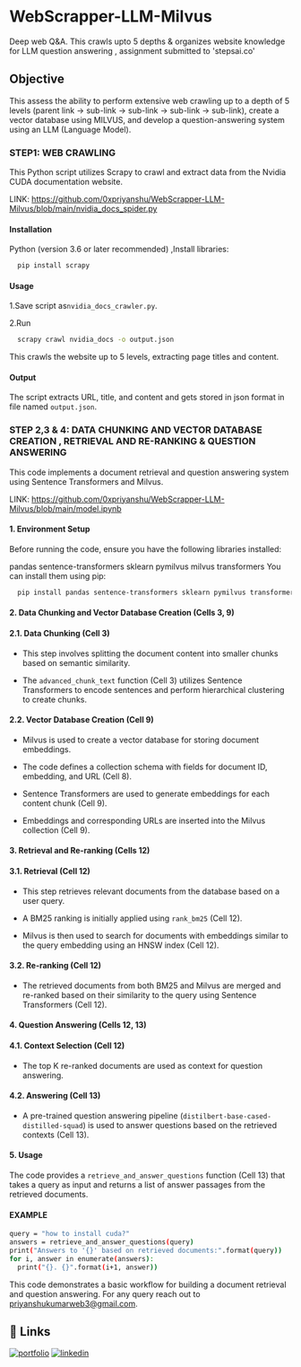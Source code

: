 
# WebScrapper-LLM-Milvus

Deep web Q&amp;A. This crawls upto 5 depths &amp; organizes website knowledge for LLM question answering , assignment submitted to 'stepsai.co'



## Objective

This assess the ability to perform extensive web crawling up to a depth of 5 levels (parent link -> sub-link -> sub-link -> sub-link -> sub-link), create a vector database using MILVUS, and develop a question-answering system using an LLM (Language Model).




### STEP1: WEB CRAWLING
This Python script utilizes Scrapy to crawl and extract data from the Nvidia CUDA documentation website.

LINK: https://github.com/0xpriyanshu/WebScrapper-LLM-Milvus/blob/main/nvidia_docs_spider.py

#### Installation
Python (version 3.6 or later recommended)
,Install libraries:

```bash
  pip install scrapy
```
#### Usage


    
1.Save script as`nvidia_docs_crawler.py`.

2.Run

```bash
  scrapy crawl nvidia_docs -o output.json
```
This crawls the website up to 5 levels, extracting page titles and content.

#### Output

The script extracts URL, title, and content and gets stored in json format in file named `output.json`.

### STEP 2,3 & 4: DATA CHUNKING AND VECTOR DATABASE CREATION , RETRIEVAL AND RE-RANKING & QUESTION ANSWERING
This code implements a document retrieval and question answering system using Sentence Transformers and Milvus.

LINK: https://github.com/0xpriyanshu/WebScrapper-LLM-Milvus/blob/main/model.ipynb

#### 1. Environment Setup

Before running the code, ensure you have the following libraries installed:

pandas
sentence-transformers
sklearn
pymilvus
milvus
transformers
You can install them using pip:

```bash
  pip install pandas sentence-transformers sklearn pymilvus transformers
```
#### 2. Data Chunking and Vector Database Creation (Cells 3, 9)
#### 2.1. Data Chunking (Cell 3)
- This step involves splitting the document content into smaller chunks based on semantic similarity.

- The `advanced_chunk_text` function (Cell 3) utilizes Sentence Transformers to encode sentences and perform hierarchical clustering to create chunks.

#### 2.2. Vector Database Creation (Cell 9)
- Milvus is used to create a vector database for storing document embeddings.

- The code defines a collection schema with fields for document ID, embedding, and URL (Cell 8).

- Sentence Transformers are used to generate embeddings for each content chunk (Cell 9).

- Embeddings and corresponding URLs are inserted into the Milvus collection (Cell 9).

#### 3. Retrieval and Re-ranking (Cells 12)

#### 3.1. Retrieval (Cell 12)

- This step retrieves relevant documents from the database based on a user query.

- A BM25 ranking is initially applied using `rank_bm25` (Cell 12).

- Milvus is then used to search for documents with embeddings similar to the query embedding using an HNSW index (Cell 12).

#### 3.2. Re-ranking (Cell 12)
- The retrieved documents from both BM25 and Milvus are merged and re-ranked based on their similarity to the query using Sentence Transformers (Cell 12).

#### 4. Question Answering (Cells 12, 13)

#### 4.1. Context Selection (Cell 12)
- The top K re-ranked documents are used as context for question answering.

#### 4.2. Answering (Cell 13)
- A pre-trained question answering pipeline (`distilbert-base-cased-distilled-squad`) is used to answer questions based on the retrieved contexts (Cell 13).

#### 5. Usage
The code provides a `retrieve_and_answer_questions` function (Cell 13) that takes a query as input and returns a list of answer passages from the retrieved documents.

#### EXAMPLE 

```bash
query = "how to install cuda?"
answers = retrieve_and_answer_questions(query)
print("Answers to '{}' based on retrieved documents:".format(query))
for i, answer in enumerate(answers):
  print("{}. {}".format(i+1, answer))
```

This code demonstrates a basic workflow for building a document retrieval and question answering. For any query reach out to priyanshukumarweb3@gmail.com.


## 🔗 Links
[![portfolio](https://img.shields.io/badge/my_portfolio-000?style=for-the-badge&logo=ko-fi&logoColor=white)](https://0xpriyanshu.github.io/0xpriyanshu/)
[![linkedin](https://img.shields.io/badge/linkedin-0A66C2?style=for-the-badge&logo=linkedin&logoColor=white)](https://www.linkedin.com/in/priyanshukrs)


